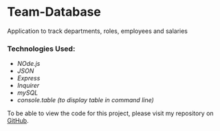 # Team-Database
Application to track departments, roles, employees and salaries

### Technologies Used:
- *NOde.js*
- *JSON*
- *Express*
- *Inquirer*
- *mySQL*
- *console.table (to display table in command line)*

To be able to view the code for this project, please visit my repository on [GitHub](https://github.com/melissa-stott/Team-Database).
